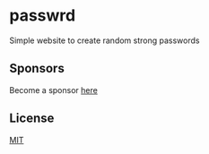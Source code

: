 # passwrd
Simple website to create random strong passwords

## Sponsors

Become a sponsor [here](https://github.com/sponsors/w0rmr1d3r)

## License

[MIT](LICENSE)
